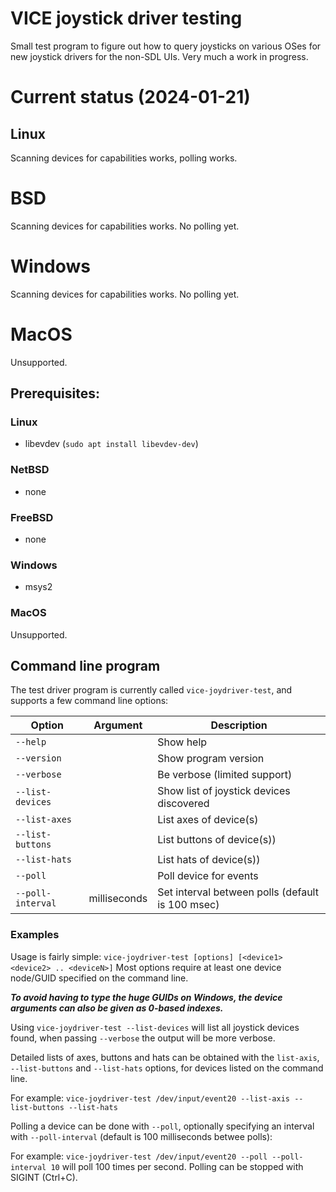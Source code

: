 # VICE joystick driver testing

Small test program to figure out how to query joysticks on various OSes for new
joystick drivers for the non-SDL UIs.
Very much a work in progress.


# Current status (2024-01-21)

## Linux

Scanning devices for capabilities works, polling works.

# BSD

Scanning devices for capabilities works. No polling yet.

# Windows

Scanning devices for capabilities works. No polling yet.

# MacOS

Unsupported.


## Prerequisites:

### Linux

- libevdev (`sudo apt install libevdev-dev`)

### NetBSD

- none

### FreeBSD

- none

### Windows

- msys2

### MacOS

Unsupported.


## Command line program

The test driver program is currently called `vice-joydriver-test`, and supports
a few command line options:

| Option            | Argument     | Description                                      |
| ----------------- | ------------ | ------------------------------------------------ |
| `--help`          |              | Show help                                        |
| `--version`       |              | Show program version                             |
| `--verbose`       |              | Be verbose (limited support)                     |
| `--list-devices`  |              | Show list of joystick devices discovered         |
| `--list-axes`     |              | List axes of device(s)                           |
| `--list-buttons`  |              | List buttons of device(s))                       |
| `--list-hats`     |              | List hats of device(s))                          |
| `--poll`          |              | Poll device for events                           |
| `--poll-interval` | milliseconds | Set interval between polls (default is 100 msec) |


### Examples

Usage is fairly simple: `vice-joydriver-test [options] [<device1> <device2> .. <deviceN>]`
Most options require at least one device node/GUID specified on the command
line.

***To avoid having to type the huge GUIDs on Windows, the device arguments can
also be given as 0-based indexes.***

Using `vice-joydriver-test --list-devices` will list all joystick devices
found, when passing `--verbose` the output will be more verbose.

Detailed lists of axes, buttons and hats can be obtained with the `list-axis`,
`--list-buttons` and `--list-hats` options, for devices listed on the command
line.

For example:
`vice-joydriver-test /dev/input/event20 --list-axis --list-buttons --list-hats`

Polling a device can be done with `--poll`, optionally specifying an interval
with `--poll-interval` (default is 100 milliseconds betwee polls):

For example:
`vice-joydriver-test /dev/input/event20 --poll --poll-interval 10`
will poll 100 times per second. Polling can be stopped with SIGINT (Ctrl+C).

